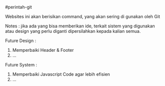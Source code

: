 #perintah-git

Websites ini akan berisikan command, 
yang akan sering di gunakan oleh Git

Notes : jika ada yang bisa memberikan ide, terkait sistem yang digunakan atau design yang perlu diganti dipersilahkan kepada kalian semua.


Future Design : 
1. Memperbaiki Header & Footer
2. ...

Future System :
1. Memperbaiki Javascript Code agar lebih efisien
2. ...




